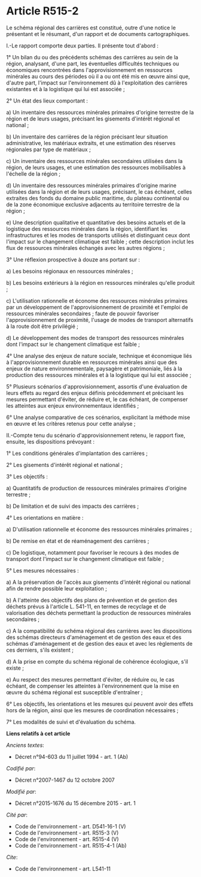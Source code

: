 # Article R515-2

Le schéma régional des carrières est constitué, outre d'une notice le présentant et le résumant, d'un rapport et de documents
cartographiques. 

I.-Le rapport comporte deux parties. Il présente tout d'abord : 

1° Un bilan du ou des précédents schémas des carrières au sein de la région, analysant, d'une part, les éventuelles
difficultés techniques ou économiques rencontrées dans l'approvisionnement en ressources minérales au cours des périodes où
il a ou ont été mis en œuvre ainsi que, d'autre part, l'impact sur l'environnement dû à l'exploitation des carrières
existantes et à la logistique qui lui est associée ; 

2° Un état des lieux comportant : 

a) Un inventaire des ressources minérales primaires d'origine terrestre de la région et de leurs usages, précisant les
gisements d'intérêt régional et national ; 

b) Un inventaire des carrières de la région précisant leur situation administrative, les matériaux extraits, et une
estimation des réserves régionales par type de matériaux ; 

c) Un inventaire des ressources minérales secondaires utilisées dans la région, de leurs usages, et une estimation des
ressources mobilisables à l'échelle de la région ; 

d) Un inventaire des ressources minérales primaires d'origine marine utilisées dans la région et de leurs usages, précisant,
le cas échéant, celles extraites des fonds du domaine public maritime, du plateau continental ou de la zone économique
exclusive adjacents au territoire terrestre de la région ; 

e) Une description qualitative et quantitative des besoins actuels et de la logistique des ressources minérales dans la
région, identifiant les infrastructures et les modes de transports utilisés et distinguant ceux dont l'impact sur le
changement climatique est faible ; cette description inclut les flux de ressources minérales échangés avec les autres
régions ; 

3° Une réflexion prospective à douze ans portant sur : 

a) Les besoins régionaux en ressources minérales ; 

b) Les besoins extérieurs à la région en ressources minérales qu'elle produit ; 

c) L'utilisation rationnelle et économe des ressources minérales primaires par un développement de l'approvisionnement de
proximité et l'emploi de ressources minérales secondaires ; faute de pouvoir favoriser l'approvisionnement de proximité,
l'usage de modes de transport alternatifs à la route doit être privilégié ; 

d) Le développement des modes de transport des ressources minérales dont l'impact sur le changement climatique est faible ; 

4° Une analyse des enjeux de nature sociale, technique et économique liés à l'approvisionnement durable en ressources
minérales ainsi que des enjeux de nature environnementale, paysagère et patrimoniale, liés à la production des ressources
minérales et à la logistique qui lui est associée ; 

5° Plusieurs scénarios d'approvisionnement, assortis d'une évaluation de leurs effets au regard des enjeux définis
précédemment et précisant les mesures permettant d'éviter, de réduire et, le cas échéant, de compenser les atteintes aux
enjeux environnementaux identifiés ; 

6° Une analyse comparative de ces scénarios, explicitant la méthode mise en œuvre et les critères retenus pour cette
analyse ; 

II.-Compte tenu du scénario d'approvisionnement retenu, le rapport fixe, ensuite, les dispositions prévoyant : 

1° Les conditions générales d'implantation des carrières ; 

2° Les gisements d'intérêt régional et national ; 

3° Les objectifs : 

a) Quantitatifs de production de ressources minérales primaires d'origine terrestre ; 

b) De limitation et de suivi des impacts des carrières ; 

4° Les orientations en matière : 

a) D'utilisation rationnelle et économe des ressources minérales primaires ; 

b) De remise en état et de réaménagement des carrières ; 

c) De logistique, notamment pour favoriser le recours à des modes de transport dont l'impact sur le changement climatique est
faible ; 

5° Les mesures nécessaires : 

a) A la préservation de l'accès aux gisements d'intérêt régional ou national afin de rendre possible leur exploitation ; 

b) A l'atteinte des objectifs des plans de prévention et de gestion des déchets prévus à l'article L. 541-11, en termes de
recyclage et de valorisation des déchets permettant la production de ressources minérales secondaires ; 

c) A la compatibilité du schéma régional des carrières avec les dispositions des schémas directeurs d'aménagement et de
gestion des eaux et des schémas d'aménagement et de gestion des eaux et avec les règlements de ces derniers, s'ils
existent ; 

d) A la prise en compte du schéma régional de cohérence écologique, s'il existe ; 

e) Au respect des mesures permettant d'éviter, de réduire ou, le cas échéant, de compenser les atteintes à l'environnement
que la mise en œuvre du schéma régional est susceptible d'entraîner ; 

6° Les objectifs, les orientations et les mesures qui peuvent avoir des effets hors de la région, ainsi que les mesures de
coordination nécessaires ; 

7° Les modalités de suivi et d'évaluation du schéma.

**Liens relatifs à cet article**

_Anciens textes_:

  - Décret n°94-603 du 11 juillet 1994 - art. 1 (Ab)

_Codifié par_:

  - Décret n°2007-1467 du 12 octobre 2007

_Modifié par_:

  - Décret n°2015-1676 du 15 décembre 2015 - art. 1

_Cité par_:

  - Code de l'environnement - art. D541-16-1 (V)
  - Code de l'environnement - art. R515-3 (V)
  - Code de l'environnement - art. R515-4 (V)
  - Code de l'environnement - art. R515-4-1 (Ab)

_Cite_:

  - Code de l'environnement - art. L541-11
